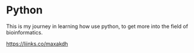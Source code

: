 # Python
This is my journey in learning how use python, to get more into the field of bioinformatics. 

https://liinks.co/maxakdh
